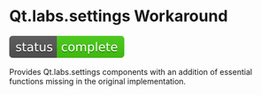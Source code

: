 # Qt.labs.settings Workaround

![Development status](doc/status-complete.svg)

Provides Qt.labs.settings components with an addition of essential functions missing in the original implementation.
